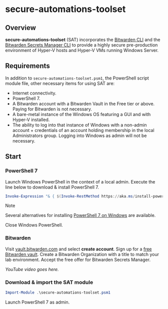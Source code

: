 # secure-automations-toolset

## Overview
**secure-automations-toolset** (SAT) incorporates the [Bitwarden CLI](https://bitwarden.com/help/cli/) and the [Bitwarden Secrets Manager CLI](https://bitwarden.com/help/secrets-manager-cli/) to provide a highly secure pre-production environment of Hyper-V hosts and Hyper-V VMs running Windows Server. 

## Requirements
In addition to `secure-automations-toolset.psm1`, the PowerShell script module file, other necessary items for using SAT are:  
* Internet connectivity. 
* PowerShell 7. 
* A Bitwarden account with a Bitwarden Vault in the Free tier or above. Paying for Bitwarden is not necessary. 
* A bare-metal instance of the Windows OS featuring a GUI and with Hyper-V installed.
* The ability to log into that instance of Windows with a non-admin account + credentials of an account holding membership in the local Administrators group. Logging into Windows as admin will not be necessary. 

## Start
### PowerShell 7
Launch Windows PowerShell in the context of a local admin. Execute the line below to download & install PowerShell 7. 

```powershell
Invoke-Expression "& { $(Invoke-RestMethod https://aka.ms/install-powershell.ps1) } -UseMSI"
```

> [!NOTE]
> Several alternatives for installing [PowerShell 7 on Windows](https://learn.microsoft.com/en-us/powershell/scripting/install/installing-powershell-on-windows) are available. 

Close Windows PowerShell. 

### Bitwarden
Visit [vault.bitwarden.com](https://vault.bitwarden.com/#/login) and select **create account**. Sign up for a [free Bitwarden vault](https://bitwarden.com/go/start-free/). Create a Bitwarden Organization with a title to match your lab environment. Accept the free offer for Bitwarden Secrets Manager. 

_YouTube video goes here._

### Download & import the SAT module
```powershell
Import-Module .\secure-automations-toolset.psm1
```

Launch PowerShell 7 as admin. 

